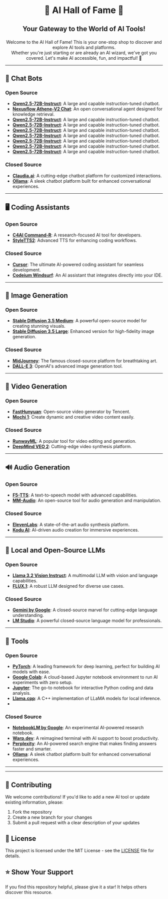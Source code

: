 # <p align="center">🌟 AI Hall of Fame 🌟</p>
## <p align="center">Your Gateway to the World of AI Tools!</p> 

<p align="center">Welcome to the AI Hall of Fame! This is your one-stop shop to discover and explore AI tools and platforms.<br> Whether you're just starting or are already an AI wizard, we've got you covered. Let's make AI accessible, fun, and impactful! 🚀</p>

---

## 💬 Chat Bots
### Open Source
- [**Qwen2.5-72B-Instruct**](https://huggingface.co/Qwen/Qwen2.5-72B-Instruct): A large and capable instruction-tuned chatbot.
- [**Nexusflow Athene-V2 Chat**](https://huggingface.co/Nexusflow/Athene-V2-Chat): An open conversational agent designed for knowledge retrieval.
- [**Qwen2.5-72B-Instruct**](https://huggingface.co/Qwen/Qwen2.5-72B-Instruct): A large and capable instruction-tuned chatbot.
- [**Qwen2.5-72B-Instruct**](https://huggingface.co/Qwen/Qwen2.5-72B-Instruct): A large and capable instruction-tuned chatbot.
- [**Qwen2.5-72B-Instruct**](https://huggingface.co/Qwen/Qwen2.5-72B-Instruct): A large and capable instruction-tuned chatbot.
- [**Qwen2.5-72B-Instruct**](https://huggingface.co/Qwen/Qwen2.5-72B-Instruct): A large and capable instruction-tuned chatbot.
- [**Qwen2.5-72B-Instruct**](https://huggingface.co/Qwen/Qwen2.5-72B-Instruct): A large and capable instruction-tuned chatbot.
- [**Qwen2.5-72B-Instruct**](https://huggingface.co/Qwen/Qwen2.5-72B-Instruct): A large and capable instruction-tuned chatbot.
- [**Qwen2.5-72B-Instruct**](https://huggingface.co/Qwen/Qwen2.5-72B-Instruct): A large and capable instruction-tuned chatbot.

### Closed Source
- [**Claudia.ai**](https://glhf.chat/chat/create): A cutting-edge chatbot platform for customized interactions.
- [**Ollama**](https://ollama.ai/): A sleek chatbot platform built for enhanced conversational experiences.

---

## 🖥️ Coding Assistants
### Open Source
- [**C4AI Command-R**](https://huggingface.co/CohereForAI/c4ai-command-r-08-2024): A research-focused AI tool for developers.
- [**StyleTTS2**](https://github.com/yl4579/StyleTTS2): Advanced TTS for enhancing coding workflows.

### Closed Source
- [**Cursor**](https://www.cursor.com/): The ultimate AI-powered coding assistant for seamless development.
- [**Codeium Windsurf**](https://codeium.com/windsurf): An AI assistant that integrates directly into your IDE.

---

## 🎨 Image Generation
### Open Source
- [**Stable Diffusion 3.5 Medium**](https://huggingface.co/stabilityai/stable-diffusion-3.5-medium): A powerful open-source model for creating stunning visuals.
- [**Stable Diffusion 3.5 Large**](https://huggingface.co/stabilityai/stable-diffusion-3.5-large): Enhanced version for high-fidelity image generation.

### Closed Source
- [**MidJourney**](https://www.midjourney.com/): The famous closed-source platform for breathtaking art.
- [**DALL-E 3**](https://openai.com/dall-e): OpenAI's advanced image generation tool.

---

## 🎥 Video Generation
### Open Source
- [**FastHunyuan**](https://huggingface.co/FastVideo/FastHunyuan): Open-source video generator by Tencent.
- [**Mochi 1**](https://huggingface.co/genmo/mochi-1-preview): Create dynamic and creative video content easily.

### Closed Source
- [**RunwayML**](https://runwayml.com/): A popular tool for video editing and generation.
- [**DeepMind VEO 2**](https://deepmind.google/technologies/veo/veo-2/): Cutting-edge video synthesis platform.

---

## 🔊 Audio Generation
### Open Source
- [**F5-TTS**](https://huggingface.co/SWivid/F5-TTS): A text-to-speech model with advanced capabilities.
- [**MM-Audio**](https://github.com/hkchengrex/MMAudio): An open-source tool for audio generation and manipulation.

### Closed Source
- [**ElevenLabs**](https://elevenlabs.io/): A state-of-the-art audio synthesis platform.
- [**Kodu AI**](https://www.kodu.ai/): AI-driven audio creation for immersive experiences.

---

## 🏡 Local and Open-Source LLMs
### Open Source
- [**Llama 3.2 Vision Instruct**](https://huggingface.co/meta-llama/Llama-3.2-11B-Vision-Instruct): A multimodal LLM with vision and language capabilities.
- [**FLUX.1**](https://huggingface.co/black-forest-labs/FLUX.1-Fill-dev): A robust LLM designed for diverse use cases.

### Closed Source
- [**Gemini by Google**](https://ai.google/products/gemini): A closed-source marvel for cutting-edge language understanding.
- [**LM Studio**](https://lmarena.ai/): A powerful closed-source language model for professionals.

---

## 🧠 Tools

### Open Source
- [**PyTorch**](https://pytorch.org/): A leading framework for deep learning, perfect for building AI models with ease.
- [**Google Colab**](https://colab.research.google.com/): A cloud-based Jupyter notebook environment to run AI experiments with zero setup.
- [**Jupyter**](https://jupyter.org/): The go-to notebook for interactive Python coding and data analysis.
- [**Llama.cpp**](https://github.com/ggerganov/llama.cpp): A C++ implementation of LLaMA models for local inference.
- 

### Closed Source
- [**NotebookLM by Google**](https://notebooklm.google/): An experimental AI-powered research notebook.
- [**Warp.dev**](https://www.warp.dev/): A reimagined terminal with AI support to boost productivity.
- [**Perplexity**](https://www.perplexity.ai/): An AI-powered search engine that makes finding answers faster and smarter.
- [**Ollama**](https://ollama.ai/): A sleek chatbot platform built for enhanced conversational experiences.


---

---

## 🤝 Contributing

We welcome contributions! If you'd like to add a new AI tool or update existing information, please:

1. Fork the repository
2. Create a new branch for your changes
3. Submit a pull request with a clear description of your updates

## 📝 License

This project is licensed under the MIT License - see the [LICENSE](LICENSE) file for details.

## ⭐ Show Your Support

If you find this repository helpful, please give it a star! It helps others discover this resource.
